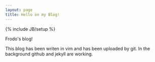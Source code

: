 ```yaml
---
layout: page
title: Hello on my Blog!
---
```

{% include JB/setup %}

Frodo's blog!

This blog has been writen in vim and has been uploaded by git. In the 
background github and jekyll are working. 


